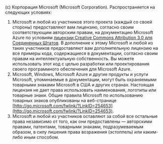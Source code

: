 (c) Корпорация Microsoft (Microsoft Corporation).  Распространяется на следующих условиях:

1. Microsoft и любой из участников этого проекта (каждый со своей стороны) предоставляют вам лицензию, согласно своим соответствующим авторским правам, на документацию Microsoft Azure по условиям [лицензии Creative Commons Attribution 3.0 для Соединенных Штатов](http://creativecommons.org/licenses/by/3.0/us/legalcode).  В дополнение к этому Microsoft и любой из таких участников предоставляют вам дополнительную лицензию на все примеры кода, содержащиеся в документации, согласно своим правам на интеллектуальную собственность. Вы можете использовать этот код с целью разработки или проектирования своего программного обеспечения для Microsoft Azure.
2. Microsoft, Windows, Microsoft Azure и другие продукты и услуги Microsoft, упоминаемые в документации, могут быть охраняемыми товарными знаками Microsoft в США и других странах. Настоящая лицензия не дает права использовать наименования, логотипы или товарные знаки. Общие правила Microsoft по использованию товарных знаков опубликованы на веб-странице [http://go.microsoft.com/fwlink/?LinkID=254653](http://go.microsoft.com/fwlink/?LinkID=254653).
3. Microsoft и любой из участников оставляют за собой все остальные права независимо от того, как они предоставлены — авторскими правами, патентами, товарными знаками, подразумеваемым образом, в силу лишения права возражения (эстоппель) или каким-либо иным способом.

